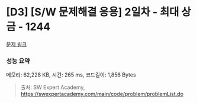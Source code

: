 # [D3] [S/W 문제해결 응용] 2일차 - 최대 상금 - 1244 

[문제 링크](https://swexpertacademy.com/main/code/problem/problemDetail.do?contestProbId=AV15Khn6AN0CFAYD) 

### 성능 요약

메모리: 62,228 KB, 시간: 265 ms, 코드길이: 1,856 Bytes



> 출처: SW Expert Academy, https://swexpertacademy.com/main/code/problem/problemList.do